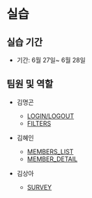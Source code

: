 # 실습

## 실습 기간

- 기간: 6월 27일~ 6월 28일

## 팀원 및 역할

- 김명곤
  - [LOGIN/LOGOUT](https://github.com/SSSanga/toy_servlet/blob/main/src/main/java/com/example/toy_servlet/controlls/LoginCreateServlet.java)
  - [FILTERS](https://github.com/SSSanga/toy_servlet/tree/main/src/main/java/com/example/toy_servlet/Filters)

- 김혜인
  - [MEMBERS_LIST](https://github.com/SSSanga/toy_servlet/blob/main/src/main/java/com/example/toy_servlet/controlls/MembersServlet.java)
  - [MEMBER_DETAIL](https://github.com/SSSanga/toy_servlet/blob/main/src/main/java/com/example/toy_servlet/controlls/MembersInfoServlet.java)

- 김상아
  - [SURVEY](https://github.com/SSSanga/toy_servlet/blob/main/src/main/java/com/example/toy_servlet/controlls/surveyServletJSPing.java)